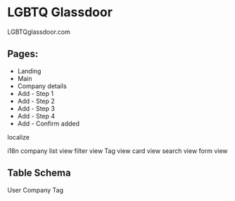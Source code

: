 # LGBTQ Glassdoor

LGBTQglassdoor.com


## Pages:
* Landing
* Main
* Company details
* Add - Step 1
* Add - Step 2
* Add - Step 3
* Add - Step 4
* Add - Confirm added


localize

i18n
company list view
filter view
Tag view
card view
search view
form view


## Table Schema
User
Company
Tag
